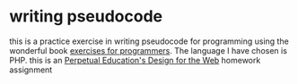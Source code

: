 # writing pseudocode
this is a practice exercise in writing pseudocode for programming using the wonderful book [exercises for programmers](https://pragprog.com/titles/bhwb/exercises-for-programmers/). The language I have chosen is PHP.
this is an [Perpetual Education's Design for the Web](https://perpetual.education) homework assignment
